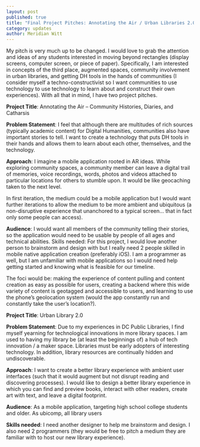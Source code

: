 ```yaml
---
layout: post
published: true
title: "Final Project Pitches: Annotating the Air / Urban Libraries 2.0"
category: updates
author: Meridian Witt
---
```


My pitch is very much up to be changed. I would love to grab the attention and ideas of any students interested in moving beyond rectangles (display screens, computer screen, or piece of paper). Specifically, I am interested in concepts of the third place, augmented spaces, community involvement in urban libraries, and getting DH tools in the hands of communities (I consider myself a techno-constructivist so I want communities to use technology to use technology to learn about and construct their own experiences). With all that in mind, I have two project pitches. 

**Project Title**: Annotating the Air – Community Histories, Diaries, and Catharsis

**Problem Statement**: I feel that although there are multitudes of rich sources (typically academic content) for Digital Humanities, communities also have important stories to tell. I want to create a technology that puts DH tools in their hands and allows them to learn about each other, themselves, and the technology. 

**Approach**: I imagine a mobile application rooted in AR ideas. While exploring community spaces, a community member can leave a digital trail of memories, voice recordings, words, photos and videos attached to particular locations for others to stumble upon. It would be like geocaching taken to the next level. 

In first iteration, the medium could be a mobile application but I would want further iterations to allow the medium to be more ambient and ubiquitous (a non-disruptive experience that unanchored to a typical screen… that in fact only some people can access). 

**Audience**: I would want all members of the community telling their stories, so the application would need to be usable by people of all ages and technical abilities. 
Skills needed: For this project, I would love another person to brainstorm and design with but I really need 2 people skilled in mobile native application creation (preferably iOS). I am a programmer as well, but I am unfamiliar with mobile applications so I would need help getting started and knowing what is feasible for our timeline. 

The foci would be: making the experience of content pulling and content creation as easy as possible for users, creating a backend where this wide variety of content is geotagged and accessible to users, and learning to use the phone’s geolocation system (would the app constantly run and constantly take the user’s location?).

**Project Title**: Urban Library 2.0

**Problem Statement**: Due to my experiences in DC Public Libraries, I find myself yearning for technological innovations in more library spaces. I am used to having my library be (at least the beginnings of) a hub of tech innovation / a maker space. Libraries must be early adopters of interesting technology. In addition, library resources are continually hidden and undiscoverable.    

**Approach**: I want to create a better library experience with ambient user interfaces (such that it would augment but not disrupt reading and discovering processes). I would like to design a better library experience in which you can find and preview books, interact with other readers, create art with text, and leave a digital footprint.

**Audience**: As a mobile application, targeting high school college students and older. As ubicomp, all library users

**Skills needed**: I need another designer to help me brainstorm and design. I also need 2 programmers (they would be free to pitch a medium they are familiar with to host our new library experience). 
